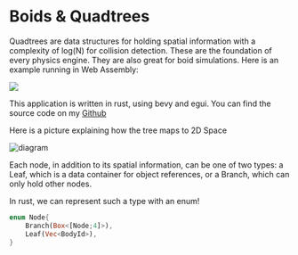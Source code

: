 # Boids & Quadtrees

Quadtrees are data structures for holding spatial information with a complexity of log(N) for collision detection.
These are the foundation of every physics engine. They are also great for boid simulations. Here is an example running in Web Assembly:


<bevy-runner wasm-path="/media/QuadtreesInRust/boids-quadtree_bg.wasm.gz" canvas-id="boid-canvas" script-path="/media/QuadtreesInRust/boids-quadtree.js" height="800" style="background-color:black;">
    <img style="margin: 0 auto;display:block;" src="/media/QuadtreesInRust/cover.jpg"/>
</bevy-runner>


This application is written in rust, using bevy and egui. You can find the source code on my [Github](https://github.com/Lommix/quadtree_boid_simulation)

Here is a picture explaining how the tree maps to 2D Space

![diagram](/media/QuadtreesInRust/quad.jpg)


Each node, in addition to its spatial information, can be one of two types: a Leaf, which is a data container for object references, or a Branch, which can only hold other nodes.


In rust, we can represent such a type with an enum!

```rust
enum Node{
    Branch(Box<[Node;4]>),
    Leaf(Vec<BodyId>),
}
```
